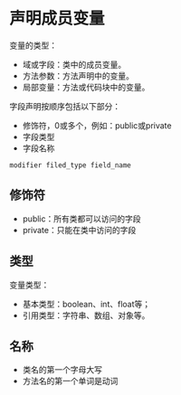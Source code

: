 # 声明成员变量

变量的类型：
+ 域或字段：类中的成员变量。
+ 方法参数：方法声明中的变量。
+ 局部变量：方法或代码块中的变量。

字段声明按顺序包括以下部分：
+ 修饰符，0或多个，例如：public或private
+ 字段类型
+ 字段名称

```
modifier filed_type field_name
```

## 修饰符



+ public：所有类都可以访问的字段
+ private：只能在类中访问的字段


## 类型

变量类型：
+ 基本类型：boolean、int、float等；
+ 引用类型：字符串、数组、对象等。

## 名称


+ 类名的第一个字母大写
+ 方法名的第一个单词是动词


